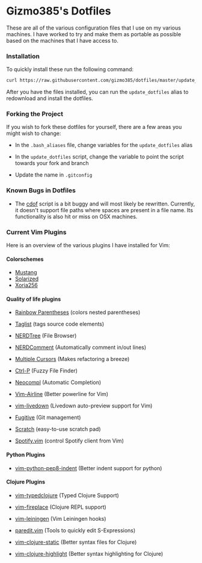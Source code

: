 Gizmo385's Dotfiles
=======
These are all of the various configuration files that I use on my various machines. I have worked to
try and make them as portable as possible based on the machines that I have access to.

### Installation

To quickly install these run the following command:

```bash
curl https://raw.githubusercontent.com/gizmo385/dotfiles/master/update_dotfiles | sh
```

After you have the files installed, you can run the `update_dotfiles` alias to redownload and
install the dotfiles.


### Forking the Project
If you wish to fork these dotfiles for yourself, there are a few areas you might wish to change:

* In the `.bash_aliases` file, change variables for the `update_dotfiles` alias

* In the `update_dotfiles` script, change the variable to point the script towards your fork and
  branch

* Update the name in `.gitconfig`

### Known Bugs in Dotfiles

* The [cdof](https://github.com/gizmo385/dotfiles/blob/master/dotfiles/.scripts/cdof) script is a
bit buggy and will most likely be rewritten. Currently, it doesn't support file paths where spaces
are present in a file name. Its functionality is also hit or miss on OSX machines.

### Current Vim Plugins
Here is an overview of the various plugins I have installed for Vim:

#### Colorschemes
* [Mustang](https://github.com/croaker/mustang-vim)
* [Solarized](http://ethanschoonover.com/solarized)
* [Xoria256](https://github.com/vim-scripts/xoria256.vim)

#### Quality of life plugins
* [Rainbow Parentheses](https://github.com/kien/rainbow_parentheses.vim) (colors nested parentheses)

* [Taglist](http://vim-taglist.sourceforge.net/) (tags source code elements)

* [NERDTree](https://github.com/scrooloose/nerdtree) (File Browser)

* [NERDComment](https://github.com/scrooloose/nerdcommenter) (Automatically comment in/out lines)

* [Multiple Cursors](https://github.com/terryma/vim-multiple-cursors) (Makes refactoring a breeze)

* [Ctrl-P](https://github.com/kien/ctrlp.vim) (Fuzzy File Finder)

* [Neocompl](https://github.com/Shougo/neocomplcache.vim) (Automatic Completion)

* [Vim-Airline](https://github.com/vim-airline/vim-airline) (Better powerline for Vim)

* [vim-livedown](https://github.com/shime/vim-livedown) (Livedown auto-preview support for Vim)

* [Fugitive](https://github.com/tpope/vim-fugitive) (Git management)

* [Scratch](https://github.com/mtth/scratch.vim) (easy-to-use scratch pad)

* [Spotify.vim](https://github.com/gizmo385/spotify.vim) (control Spotify client from Vim)

#### Python Plugins
* [vim-python-pep8-indent](https://github.com/hynek/vim-python-pep8-indent) (Better indent support for python)

#### Clojure Plugins

* [vim-typedclojure](https://github.com/typedclojure/vim-typedclojure) (Typed Clojure Support)

* [vim-fireplace](https://github.com/tpope/vim-fireplace) (Clojure REPL support)

* [vim-leiningen](https://github.com/tpope/vim-salve) (Vim Leiningen hooks)

* [paredit.vim](https://github.com/vim-scripts/paredit.vim) (Tools to quickly edit S-Expressions)

* [vim-clojure-static](https://github.com/guns/vim-clojure-static) (Better syntax files for Clojure)

* [vim-clojure-highlight](https://github.com/guns/vim-clojure-highlight) (Better syntax highlighting for Clojure)
